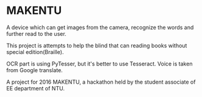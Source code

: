 # MAKENTU
A device which can get images from the camera, recognize the words and further read to the user.

This project is attempts to help the blind that can reading books without special edition(Braille).

OCR part is using PyTesser, but it's better to use Tesseract.
Voice is taken from Google translate.

A project for 2016 MAKENTU, a hackathon held by the student associate of EE department of NTU.
